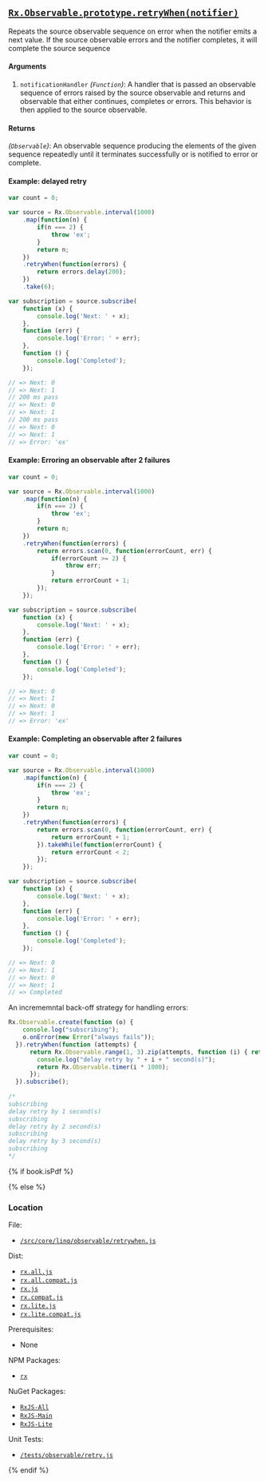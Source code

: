 ## [`Rx.Observable.prototype.retryWhen(notifier)`](https://github.com/Reactive-Extensions/RxJS/blob/master/src/core/linq/observable/retrywhen.js)

Repeats the source observable sequence on error when the notifier emits a next value. If the source observable errors and the notifier completes, it will complete the source sequence

#### Arguments
1. `notificationHandler` *(`Function`)*: A handler that is passed an observable sequence of errors raised by the source observable and returns
and observable that either continues, completes or errors. This behavior is then applied to the source observable.

#### Returns
*(`Observable`)*: An observable sequence producing the elements of the given sequence repeatedly until it terminates successfully or is notified to error or complete.

#### Example: delayed retry
```js
var count = 0;

var source = Rx.Observable.interval(1000)
    .map(function(n) {
        if(n === 2) {
            throw 'ex';
        }
        return n;
    })
    .retryWhen(function(errors) {
        return errors.delay(200);
    })
    .take(6);

var subscription = source.subscribe(
    function (x) {
        console.log('Next: ' + x);
    },
    function (err) {
        console.log('Error: ' + err);
    },
    function () {
        console.log('Completed');
    });

// => Next: 0
// => Next: 1
// 200 ms pass
// => Next: 0
// => Next: 1
// 200 ms pass
// => Next: 0
// => Next: 1
// => Error: 'ex'
```

#### Example: Erroring an observable after 2 failures
```js
var count = 0;

var source = Rx.Observable.interval(1000)
    .map(function(n) {
        if(n === 2) {
            throw 'ex';
        }
        return n;
    })
    .retryWhen(function(errors) {
        return errors.scan(0, function(errorCount, err) {
            if(errorCount >= 2) {
                throw err;
            }
            return errorCount + 1;
        });
    });

var subscription = source.subscribe(
    function (x) {
        console.log('Next: ' + x);
    },
    function (err) {
        console.log('Error: ' + err);
    },
    function () {
        console.log('Completed');
    });

// => Next: 0
// => Next: 1
// => Next: 0
// => Next: 1
// => Error: 'ex'
```

#### Example: Completing an observable after 2 failures
```js
var count = 0;

var source = Rx.Observable.interval(1000)
    .map(function(n) {
        if(n === 2) {
            throw 'ex';
        }
        return n;
    })
    .retryWhen(function(errors) {
        return errors.scan(0, function(errorCount, err) {
            return errorCount + 1;
        }).takeWhile(function(errorCount) {
            return errorCount < 2;
        });
    });

var subscription = source.subscribe(
    function (x) {
        console.log('Next: ' + x);
    },
    function (err) {
        console.log('Error: ' + err);
    },
    function () {
        console.log('Completed');
    });

// => Next: 0
// => Next: 1
// => Next: 0
// => Next: 1
// => Completed
```

An incrememntal back-off strategy for handling errors:
```js
Rx.Observable.create(function (o) {
    console.log("subscribing");
    o.onError(new Error("always fails"));
  }).retryWhen(function (attempts) {
      return Rx.Observable.range(1, 3).zip(attempts, function (i) { return i; }).flatMap(function (i) {
        console.log("delay retry by " + i + " second(s)");
        return Rx.Observable.timer(i * 1000);
      });
  }).subscribe();
  
/*
subscribing
delay retry by 1 second(s)
subscribing
delay retry by 2 second(s)
subscribing
delay retry by 3 second(s)
subscribing
*/
```

{% if book.isPdf %}



{% else %}

### Location

File:
- [`/src/core/linq/observable/retrywhen.js`](https://github.com/Reactive-Extensions/RxJS/blob/master/src/core/linq/observable/retry.js)

Dist:
- [`rx.all.js`](https://github.com/Reactive-Extensions/RxJS/blob/master/dist/rx.all.js)
- [`rx.all.compat.js`](https://github.com/Reactive-Extensions/RxJS/blob/master/dist/rx.all.compat.js)
- [`rx.js`](https://github.com/Reactive-Extensions/RxJS/blob/master/dist/rx.js)
- [`rx.compat.js`](https://github.com/Reactive-Extensions/RxJS/blob/master/dist/rx.compat.js)
- [`rx.lite.js`](https://github.com/Reactive-Extensions/RxJS/blob/master/dist/rx.lite.js)
- [`rx.lite.compat.js`](https://github.com/Reactive-Extensions/RxJS/blob/master/dist/rx.lite.compat.js)

Prerequisites:
- None

NPM Packages:
- [`rx`](https://www.npmjs.org/package/rx)

NuGet Packages:
- [`RxJS-All`](http://www.nuget.org/packages/RxJS-All/)
- [`RxJS-Main`](http://www.nuget.org/packages/RxJS-Main/)
- [`RxJS-Lite`](http://www.nuget.org/packages/RxJS-Lite/)

Unit Tests:
- [`/tests/observable/retry.js`](https://github.com/Reactive-Extensions/RxJS/blob/master/tests/observable/retry.js)

{% endif %}
